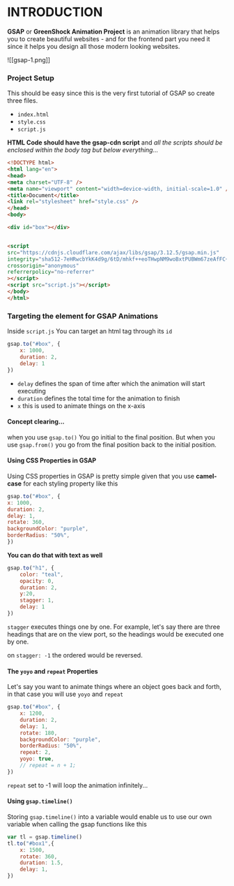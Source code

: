 # INTRODUCTION

**GSAP** or **GreenShock Animation Project** is an animation library that helps you to create beautiful websites - and for the frontend part you need it since it helps you design all those modern looking websites.

![[gsap-1.png]]

### Project Setup
This should be easy since this is the very first tutorial of GSAP so create three files.
- `index.html`
- `style.css`
- `script.js`

**HTML Code should have the gsap-cdn script** and *all the scripts should be enclosed within the body tag but below everything...*
```html
<!DOCTYPE html>
<html lang="en">
<head>
<meta charset="UTF-8" />
<meta name="viewport" content="width=device-width, initial-scale=1.0" />
<title>Document</title>
<link rel="stylesheet" href="style.css" />
</head>
<body>

<div id="box"></div>


<script
src="https://cdnjs.cloudflare.com/ajax/libs/gsap/3.12.5/gsap.min.js"
integrity="sha512-7eHRwcbYkK4d9g/6tD/mhkf++eoTHwpNM9woBxtPUBWm67zeAfFC+HrdoE2GanKeocly/VxeLvIqwvCdk7qScg=="
crossorigin="anonymous"
referrerpolicy="no-referrer"
></script>
<script src="script.js"></script>
</body>
</html>
```

### Targeting the element for GSAP Animations
Inside `script.js`
You can target an html tag through its `id`

```js
gsap.to("#box", {
	x: 1000,
	duration: 2,
	delay: 1
})
```

- `delay` defines the span of time after which the animation will start executing
- `duration` defines the total time for the animation to finish
- `x` this is used to animate things on the x-axis

#### Concept clearing...
when you use `gsap.to()` You go initial to the final position. But when you use `gsap.from()` you go from the final position back to the initial position.


#### Using CSS Properties in GSAP
Using CSS properties in GSAP is pretty simple given that you use **camel-case** for each styling property like this

```js
gsap.to("#box", {
x: 1000,
duration: 2,
delay: 1,
rotate: 360,
backgroundColor: "purple",
borderRadius: "50%",
})
```

**You can do that with text as well**

```js
gsap.to("h1", {
    color: "teal",
    opacity: 0,
    duration: 2,
    y:20,
    stagger: 1,
    delay: 1
})
```

`stagger` executes things one by one. For example, let's say there are three headings that are on the view port, so the headings would be executed one by one.

on `stagger: -1` the ordered would be reversed.

#### The `yoyo` and `repeat` Properties
Let's say you want to animate things where an object goes back and forth, in that case you will use `yoyo` and `repeat`

```js
gsap.to("#box", {
    x: 1200,
    duration: 2,
    delay: 1,
    rotate: 180,
    backgroundColor: "purple",
    borderRadius: "50%",
    repeat: 2, 
    yoyo: true,
    // repeat = n + 1;
})
```

`repeat` set to -1 will loop the animation infinitely...

#### Using `gsap.timeline()`

Storing `gsap.timeline()` into a variable would enable us to use our own variable when calling the gsap functions like this

```js
var tl = gsap.timeline()
tl.to("#box1",{
    x: 1500,
    rotate: 360,
    duration: 1.5,
    delay: 1,
})
```
